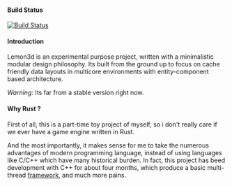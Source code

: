 #### Build Status
[![Build Status](https://travis-ci.org/kayak233/lemon3d.svg?branch=master)](https://travis-ci.org/kayak233/lemon3d)

#### Introduction
Lemon3d is an experimental purpose project, written with a minimalistic modular design philosophy. Its built from the ground up to focus on cache friendly data layouts in multicore environments with entity-component based architecture.

*Warning*: Its far from a stable version right now.

#### Why Rust ?
First of all, this is a part-time toy project of myself,  so i don't really care if we ever have a game engine written in Rust.

And the most importantly, it makes sense for me to take the numerous advantages of modern programming language, instead of using languages like C/C++ which have many historical burden. In fact, this project has beed development with C++ for about four months, which produce a basic multi-thread [framework](https://github.com/drunkenme/lemon-toolkit), and much more pains.